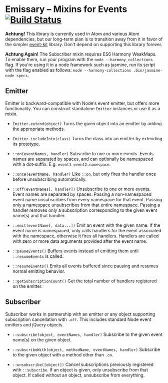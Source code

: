 # Emissary – Mixins for Events [![Build Status](https://travis-ci.org/atom/emissary.svg?branch=master)](https://travis-ci.org/atom/emissary)

**Achtung!** This library is currently used in Atom and various Atom dependencies, but our long-term plan is to transition away from it in favor of the simpler [event-kit](https://github.com/atom/event-kit) library. Don't depend on supporting this library forever.

**Achtung Again!** The Subscriber mixin requires ES6 Harmony WeakMaps. To enable them, run your program with the  `node --harmony_collections` flag. If you're using it in a node framework such as jasmine, run its script with the flag enabled as follows: `node --harmony-collections .bin/jasmine-node specs`.

## Emitter

Emitter is backward-compatible with Node's event emitter, but offers more functionality. You can construct standalone `Emitter` instances or use it as a mixin.

* `Emitter.extend(object)`
  Turns the given object into an emitter by adding the appropriate methods.

* `Emitter.includeInto(class)`
  Turns the class into an emitter by extending its prototype.

* `::on(eventNames, handler)`
  Subscribe to one or more events. Events names are separated by spaces, and can optionally be namespaced with a dot-suffix. E.g. `event1 event2.namespace`.

* `::once(eventName, handler)`
  Like `::on`, but only fires the handler once before unsubscribing automatically.

* `::off(eventNames[, handler])`
  Unsubscribe to one or more events. Event names are separated by spaces. Passing a non-namespaced event name unsubscribes from every namespace for that event. Passing only a namespace unsubscribes from that entire namespace. Passing a handler removes only a subscription corresponding to the given event name(s) and that handler.

* `::emit(eventName[, data...])`
  Emit an event with the given name. If the event name is namespaced, only calls handlers for the event associated with the namespace, otherwise it fires all handlers. Handlers are called with zero or more data arguments provided after the event name.

* `::pauseEvents()`
  Buffers events instead of emitting them until `::resumeEvents` is called.

* `::resumeEvents()`
  Emits all events buffered since pausing and resumes normal emitting behavior.

* `::getSubscriptionCount()`
  Get the total number of handlers registered on the emitter.

## Subscriber

Subscriber works in partnership with an emitter or any object supporting subscription cancellation with `.off`. This includes standard Node event emitters and jQuery objects.

* `::subscribe(object, eventNames, handler)`
  Subscribe to the given event name(s) on the given object.

* `::subscribeWith(object, methodName, eventNames, handler)`
  Subscribe to the given object with a method other than `.on`.

* `::unsubscribe([object])`
  Cancel subscriptions previously registered with `::subscribe`. If an object is given, only unsubscribe from that object. If called without an object, unsubscribe from everything.
